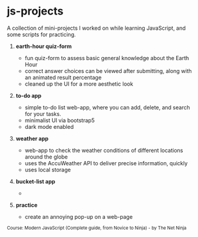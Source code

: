 # js-projects #

A collection of mini-projects I worked on while learning JavaScript, and some scripts for practicing.


1. **earth-hour quiz-form**

    - fun quiz-form to assess basic general knowledge about the Earth Hour
    - correct answer choices can be viewed after submitting, along with an animated result percentage
    - cleaned up the UI for a more aesthetic look

2. **to-do app**

    - simple to-do list web-app, where you can add, delete, and search for your tasks.
    - minimalist UI via bootstrap5
    - dark mode enabled
  
  
3. **weather app**

    - web-app to check the weather conditions of different locations around the globe
    - uses the AccuWeather API to deliver precise information, quickly
    - uses local storage
 
 4. **bucket-list app**

    - 
  
5. **practice**

    - create an annoying pop-up on a web-page




<sup> Course: Modern JavaScript (Complete guide, from Novice to Ninja) - by The Net Ninja </sup>
